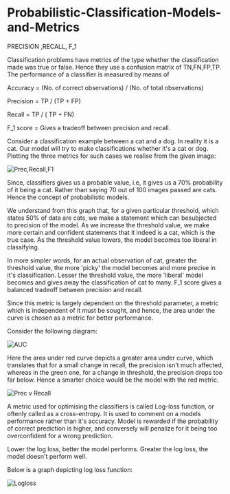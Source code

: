 # Probabilistic-Classification-Models-and-Metrics
  PRECISION ,RECALL, F_1

Classification problems have metrics of the type whether the classification made was true or false.
Hence they use a confusion matrix of TN,FN,FP,TP. The performance of a classifier is measured by means of 

Accuracy = (No. of correct observations) / (No. of total observations)

Precision = TP / (TP + FP)

Recall = TP / ( TP + FN)

F_1 score = Gives a tradeoff between precision and recall.

Consider a classification example between a cat and a dog. In reality it is a cat. Our model will try to make classifications
whether it's a cat or dog. Plotting the three metrics for such cases we realise from the given image: 

![Prec,Recall,F1](https://user-images.githubusercontent.com/55191934/75093495-3af19900-55a8-11ea-9aa1-4804a8b693da.PNG)

Since, classifiers gives us a probable value, i.e, it gives us a 70% probability of it being a cat. Rather than saying 70 out of 100 
images passed are cats. Hence the concept of probabilistic models.

We understand from this graph that, for a given particular threshold, which states 50% of data are cats, we make a statement which
can besubjected to precision of the model. As we increase the threshold value, we make more certain and confident statements
that it indeed is a cat, which is the true case. As the threshold value lowers, the model becomes too liberal in classifying.

In more simpler words, for an actual observation of cat, greater the threshold value, the more 'picky' the model becomes and more 
precise in it's classification. Lesser the threshold value, the more 'liberal' model becomes and gives away the classification of cat
to many.
F_1 score gives a balanced tradeoff between precision and recall.

Since this metric is largely dependent on the threshold parameter, a metric which is independent of it must be sought, and hence, 
the area under the curve is chosen as a metric for better performance.

Consider the following diagram:

![AUC](https://user-images.githubusercontent.com/55191934/75093703-1f878d80-55aa-11ea-8932-cb414097b848.png)

Here the area under red curve depicts a greater area under curve, which translates that for a small change in recall, the precision
isn't much affected, whereas in the green one, for a change in threshold, the precision drops too far below. Hence a smarter choice
would be the model with the red metric.

![Prec v Recall](https://user-images.githubusercontent.com/55191934/75093729-6c6b6400-55aa-11ea-8968-d7e309c973e5.PNG)

A metric used for optimising the classifiers is called Log-loss function, or oftenly called as a cross-entropy.
It is used to comment on a models performance rather than it's accuracy.
Model is rewarded if the probability of correct prediction is higher, and conversely will penalize for it being too overconfident
for a wrong prediction.

Lower the log loss, better the model performs.
Greater the log loss, the model doesn't perform well. 

Below is a graph depicting log loss function:

![Logloss](https://user-images.githubusercontent.com/55191934/75093990-d84ecc00-55ac-11ea-997b-1f82f64fa699.PNG)

